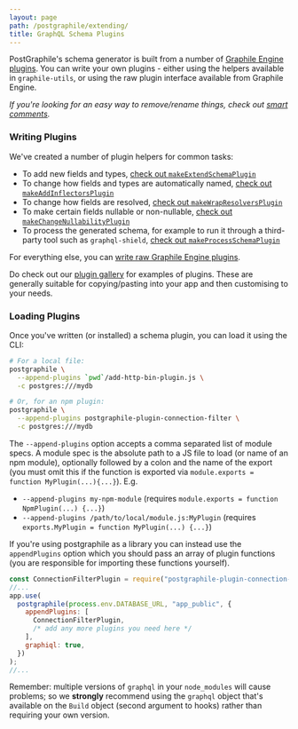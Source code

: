 ```yaml
---
layout: page
path: /postgraphile/extending/
title: GraphQL Schema Plugins
---
```


PostGraphile's schema generator is built from a number of
[Graphile Engine plugins](/graphile-build/plugins/). You can write your own
plugins - either using the helpers available in `graphile-utils`, or using the
raw plugin interface available from Graphile Engine.

_If you're looking for an easy way to remove/rename things, check out
[smart comments](./smart-comments/)._

### Writing Plugins

We've created a number of plugin helpers for common tasks:

- To add new fields and types,
  [check out `makeExtendSchemaPlugin`](./make-extend-schema-plugin/)
- To change how fields and types are automatically named,
  [check out `makeAddInflectorsPlugin`](./make-add-inflectors-plugin/)
- To change how fields are resolved,
  [check out `makeWrapResolversPlugin`](./make-wrap-resolvers-plugin/)
- To make certain fields nullable or non-nullable,
  [check out `makeChangeNullabilityPlugin`](./make-change-nullability-plugin/)
- To process the generated schema, for example to run it through a third-party
  tool such as `graphql-shield`,
  [check out `makeProcessSchemaPlugin`](./make-process-schema-plugin/)

For everything else, you can
[write raw Graphile Engine plugins](./extending-raw/).

Do check out our [plugin gallery](./plugin-gallery/) for examples of
plugins. These are generally suitable for copying/pasting into your app and then
customising to your needs.

### Loading Plugins

Once you've written (or installed) a schema plugin, you can load it using the
CLI:

```bash
# For a local file:
postgraphile \
  --append-plugins `pwd`/add-http-bin-plugin.js \
  -c postgres:///mydb

# Or, for an npm plugin:
postgraphile \
  --append-plugins postgraphile-plugin-connection-filter \
  -c postgres:///mydb
```

The `--append-plugins` option accepts a comma separated list of module specs. A
module spec is the absolute path to a JS file to load (or name of an npm
module), optionally followed by a colon and the name of the export (you must
omit this if the function is exported via
`module.exports = function MyPlugin(...){...}`). E.g.

- `--append-plugins my-npm-module` (requires
  `module.exports = function NpmPlugin(...) {...}`)
- `--append-plugins /path/to/local/module.js:MyPlugin` (requires
  `exports.MyPlugin = function MyPlugin(...) {...}`)

If you're using postgraphile as a library you can instead use the
`appendPlugins` option which you should pass an array of plugin functions (you
are responsible for importing these functions yourself).

```js
const ConnectionFilterPlugin = require("postgraphile-plugin-connection-filter");
//...
app.use(
  postgraphile(process.env.DATABASE_URL, "app_public", {
    appendPlugins: [
      ConnectionFilterPlugin,
      /* add any more plugins you need here */
    ],
    graphiql: true,
  })
);
//...
```

Remember: multiple versions of `graphql` in your `node_modules` will cause
problems; so we **strongly** recommend using the `graphql` object that's
available on the `Build` object (second argument to hooks) rather than requiring
your own version.
